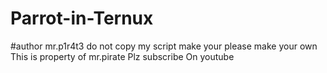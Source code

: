 # Parrot-in-Ternux
#author mr.p1r4t3
do not copy my script make your please make your own
This is property of mr.pirate 
Plz subscribe On youtube
